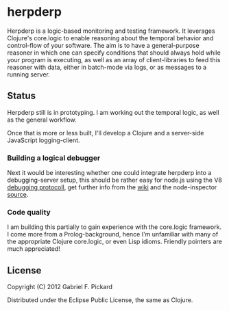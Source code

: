 # herpderp

Herpderp is a logic-based monitoring and testing framework. It leverages Clojure's core.logic to enable reasoning about the temporal behavior and control-flow of your software. The aim is to have a general-purpose reasoner in which one can specify conditions that should always hold while your program is executing, as well as an array of client-libraries to feed this reasoner with data, either in batch-mode via logs, or as messages to a running server.

## Status

Herpderp still is in prototyping. I am working out the temporal logic, as well as the general workflow. 

Once that is more or less built, I'll develop a Clojure and a server-side JavaScript logging-client.

### Building a logical debugger

 Next it would be interesting whether one could integrate herpderp into a debugging-server setup, this should be rather easy for node.js using the V8 [debugging protocoll](http://code.google.com/p/v8/wiki/DebuggerProtocol), get further info from the [wiki](http://code.google.com/p/v8/wiki/AddDebuggerSupport) and the node-inspector [source](https://github.com/dannycoates/node-inspector/blob/master/lib/debugger.js).

 ### Code quality

 I am building this partially to gain experience with the core.logic framework. I come more from a Prolog-background, hence I'm unfamiliar with many of the appropriate Clojure core.logic, or even Lisp idioms. Friendly pointers are much appreciated!

## License

Copyright (C) 2012 Gabriel F. Pickard

Distributed under the Eclipse Public License, the same as Clojure.
